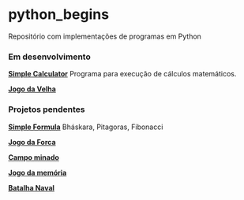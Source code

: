 # python_begins
Repositório com implementações de programas em Python

### Em desenvolvimento
**[Simple Calculator](https://github.com/efochesatto/python_begins/tree/main/simpleCalculator)**
Programa para execução de cálculos matemáticos.

**[Jogo da Velha]()**

### Projetos pendentes 

**[Simple Formula]()**
Bháskara, Pitagoras, Fibonacci

**[Jogo da Forca]()**

**[Campo minado]()**

**[Jogo da memória]()**

**[Batalha Naval]()**

